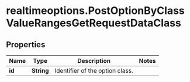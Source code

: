 # realtimeoptions.PostOptionByClassValueRangesGetRequestDataClass

## Properties

Name | Type | Description | Notes
------------ | ------------- | ------------- | -------------
**id** | **String** | Identifier of the option class. | 


